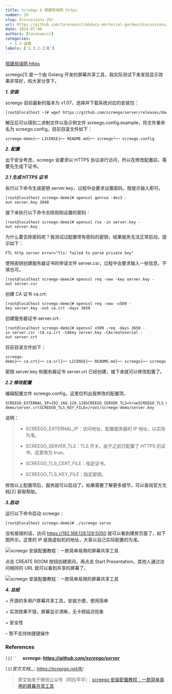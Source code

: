 ```yaml
---
title: screego & 搭建局域网 https
number: 29
slug: discussions-29/
url: https://github.com/tarenaexit/mkdocs-merterial-garden/discussions/29
date: 2024-07-06
authors: [tarenaexit]
categories: 
  - 1.3-运维
labels: ['1.3.2-工具']
---
```


[搭建局域网 https](https://sanyers.github.io/blog/web/webrtc/%E6%90%AD%E5%BB%BA%E5%B1%80%E5%9F%9F%E7%BD%91https.html)
  

screego\[1\] 是一个由 Golang 开发的屏幕共享工具，我实际测试下来发现显示效果非常好，和大家分享下。

  

**_1\. 安装_**

  

screego 目前最新的版本为 v1.07，选择并下载系统对应的安装包：

```
[root@localhost ~]# wget https://github.com/screego/server/releases/download/v1.0.7/screego_1.0.7_linux_amd64.tar.gz
```

解压后可以得到二进制文件以及示例文件 screego.config.example，将文件重命名为 screego.config。目前目录文件如下：

```
screego-demo├── LICENSE├── README.md├── screego└── screego.config
```

  

**_2\. 配置_**

  

出于安全考虑，screego 会要求以 HTTPS 协议进行访问，所以在修改配置前，需要先生成下证书。

**_2.1 生成 HTTPS 证书_**

  

执行以下命令生成密钥 server.key，过程中会要求设置密码，按提示输入即可。

```
[root@localhost screego-demo]# openssl genrsa -des3 -out server.key 2048
```

接下来执行以下命令去除刚刚设置的密码：

```
[root@localhost screego-demo]# openssl rsa -in server.key -out server.key
```

为什么要去除密码呢？我测试过配置带有密码的密钥，结果服务无法正常启动，提示如下：

```
FTL http server error="tls: failed to parse private key"
```

使用密钥创建服务器证书的申请文件 server.csr，过程中会要求输入一些信息，不填也可。

```
[root@localhost screego-demo]# openssl req -new -key server.key -out server.csr
```

创建 CA 证书 ca.crt:

```
[root@localhost screego-demo]# openssl req -new -x509 -key server.key -out ca.crt -days 3650
```

创建服务器证书 server.crt:

```
[root@localhost screego-demo]# openssl x509 -req -days 3650 -in server.csr -CA ca.crt -CAkey server.key -CAcreateserial -out server.crt
```

目前目录文件如下：

```
screego-demo├── ca.crt├── ca.srl├── LICENSE├── README.md├── screego├── screego.config├── server.crt├── server.csr└── server.key
```

密钥 server.key 和服务器证书 server.crt 已经创建，接下来就可以修改配置了。

  

**_2.2 修改配置_**

  

编辑配置文件 screego.config，这里仅列出我修改的配置项。

```
SCREEGO_EXTERNAL_IP=192.168.128.128SCREEGO_SERVER_TLS=trueSCREEGO_TLS_CERT_FILE=/root/screego-demo/server.crtSCREEGO_TLS_KEY_FILE=/root/screego-demo/server.key
```

说明：

> * SCREEGO\_EXTERNAL\_IP：访问地址，配置服务器的 IP 地址，以实际为准。
> 
> * SCREEGO\_SERVER\_TLS：TLS 开关。由于之前已配置了 HTTPS 的证书，这里改为 true。
> 
> * SCREEGO\_TLS\_CERT\_FILE：指定证书。
> 
> * SCREEGO\_TLS\_KEY\_FILE：指定密钥。

修改以上配置项后，服务就可以启动了。如果需要了解更多细节，可以查阅官方文档\[2\] 获取帮助。

  

**_3.启动_**

  

运行以下命令启动 screego：

```
[root@localhost screego-demo]# ./screego serve
```

没有报错的话，访问 https://192.168.128.128:5050 就可以看到建房页面了，如下图所示。这里的 IP 是我虚拟机的地址，大家以自己实际配置的为准。

![screego 安装配置教程：一款简单易用的屏幕共享工具](https://cdn.ccsyue.com/picx-images-hosting/master/2024/07/image.7p3hckit4s.webp "screego 安装配置教程：一款简单易用的屏幕共享工具")

点击 CREATE ROOM 按钮创建房间，再点击 Start Presentation，其他人通过访问相同的 URL 就可以看到共享的屏幕了。

![screego 安装配置教程：一款简单易用的屏幕共享工具](https://cdn.ccsyue.com/picx-images-hosting/master/2024/07/image.3k7w0go1aq.webp "screego 安装配置教程：一款简单易用的屏幕共享工具")

**_4\. 总结_**

  

\+ 开源的多用户屏幕共享工具，安装方便，使用简单

\+ 实测效果不错，屏幕显示清晰，无卡顿延迟现象

\+ 安全性

– 暂不支持快捷键操作

### References

`[1]``  `
_**screego: https://github.com/screego/server**_

`[2]`_*官方文档*__:_ _https://screego.net/#/_

  

  

> 原文始发于微信公众号（阿拉平平）：[screego 安装配置教程：一款简单易用的屏幕共享工具](http://mp.weixin.qq.com/s/kTAnZaS0omDJuNNoMclmpg)

<script src="https://giscus.app/client.js"
	data-repo="tarenaexit/mkdocs-merterial-garden"
	data-repo-id="RR_kgDOL4wNPw"
	data-mapping="number"
	data-term="29"
	data-reactions-enabled="1"
	data-emit-metadata="0"
	data-input-position="bottom"
	data-theme="light"
	data-lang="zh-CN"
	crossorigin="anonymous"
	async>
</script>
